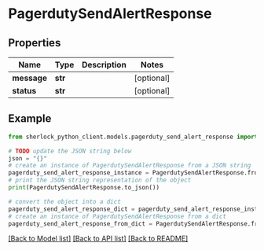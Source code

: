 # PagerdutySendAlertResponse


## Properties

Name | Type | Description | Notes
------------ | ------------- | ------------- | -------------
**message** | **str** |  | [optional] 
**status** | **str** |  | [optional] 

## Example

```python
from sherlock_python_client.models.pagerduty_send_alert_response import PagerdutySendAlertResponse

# TODO update the JSON string below
json = "{}"
# create an instance of PagerdutySendAlertResponse from a JSON string
pagerduty_send_alert_response_instance = PagerdutySendAlertResponse.from_json(json)
# print the JSON string representation of the object
print(PagerdutySendAlertResponse.to_json())

# convert the object into a dict
pagerduty_send_alert_response_dict = pagerduty_send_alert_response_instance.to_dict()
# create an instance of PagerdutySendAlertResponse from a dict
pagerduty_send_alert_response_from_dict = PagerdutySendAlertResponse.from_dict(pagerduty_send_alert_response_dict)
```
[[Back to Model list]](../README.md#documentation-for-models) [[Back to API list]](../README.md#documentation-for-api-endpoints) [[Back to README]](../README.md)


